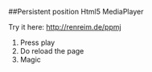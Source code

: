 ##Persistent position Html5 MediaPlayer

Try it here: http://renreim.de/ppmj

1. Press play
2. Do reload the page
3. Magic
